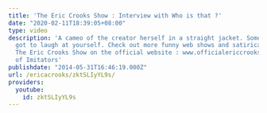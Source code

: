 ```yaml
---
title: 'The Eric Crooks Show : Interview with Who is that ?'
date: "2020-02-11T18:39:05+08:00"
type: video
description: 'A cameo of the creator herself in a straight jacket. Sometimes you just
  got to laugh at yourself. Check out more funny web shows and satirical comedy from
  The Eric Crooks Show on the official website : www.officialericcrooks.com Beware
  of Imitators'
publishdate: "2014-05-31T16:46:19.000Z"
url: /ericacrooks/zktSLIyYL9s/
providers:
  youtube:
    id: zktSLIyYL9s
---
```


